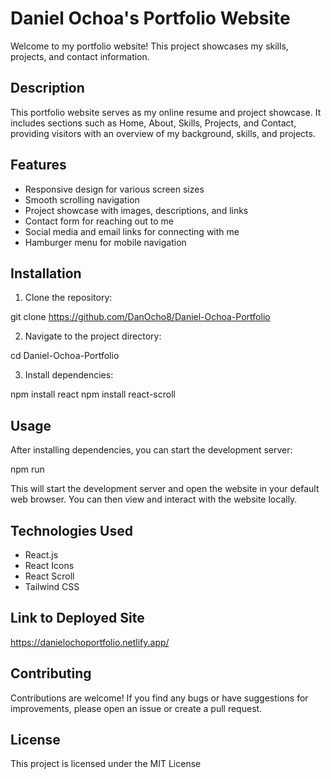 # Daniel Ochoa's Portfolio Website

Welcome to my portfolio website! This project showcases my skills, projects, and contact information.


## Description

This portfolio website serves as my online resume and project showcase. It includes sections such as Home, About, Skills, Projects, and Contact, providing visitors with an overview of my background, skills, and projects.

## Features

- Responsive design for various screen sizes
- Smooth scrolling navigation
- Project showcase with images, descriptions, and links
- Contact form for reaching out to me
- Social media and email links for connecting with me
- Hamburger menu for mobile navigation

## Installation

1. Clone the repository:

git clone https://github.com/DanOcho8/Daniel-Ochoa-Portfolio

2. Navigate to the project directory:

cd Daniel-Ochoa-Portfolio


3. Install dependencies:

npm install react
npm install react-scroll

## Usage

After installing dependencies, you can start the development server:

npm run

This will start the development server and open the website in your default web browser. You can then view and interact with the website locally.

## Technologies Used

- React.js
- React Icons
- React Scroll
- Tailwind CSS

## Link to Deployed Site

https://danielochoportfolio.netlify.app/

## Contributing

Contributions are welcome! If you find any bugs or have suggestions for improvements, please open an issue or create a pull request.

## License

This project is licensed under the MIT License 
